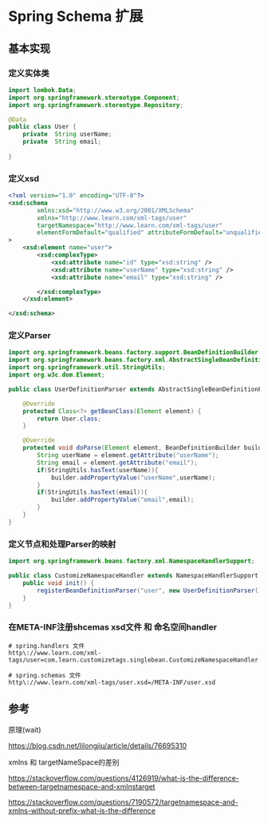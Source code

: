 # Spring Schema 扩展

## 基本实现

### 定义实体类

```java
import lombok.Data;
import org.springframework.stereotype.Component;
import org.springframework.stereotype.Repository;

@Data
public class User {
    private  String userName;
    private  String email;
    
}
```

### 定义xsd

```xml
<?xml version="1.0" encoding="UTF-8"?>
<xsd:schema
        xmlns:xsd="http://www.w3.org/2001/XMLSchema"
        xmlns="http://www.learn.com/xml-tags/user"
        targetNamespace="http://www.learn.com/xml-tags/user"
        elementFormDefault="qualified" attributeFormDefault="unqualified"
>
    <xsd:element name="user">
        <xsd:complexType>
            <xsd:attribute name="id" type="xsd:string" />
            <xsd:attribute name="userName" type="xsd:string" />
            <xsd:attribute name="email" type="xsd:string" />

        </xsd:complexType>
    </xsd:element>

</xsd:schema>
```

### 定义Parser

```java
import org.springframework.beans.factory.support.BeanDefinitionBuilder;
import org.springframework.beans.factory.xml.AbstractSingleBeanDefinitionParser;
import org.springframework.util.StringUtils;
import org.w3c.dom.Element;

public class UserDefinitionParser extends AbstractSingleBeanDefinitionParser {

    @Override
    protected Class<?> getBeanClass(Element element) {
        return User.class;
    }

    @Override
    protected void doParse(Element element, BeanDefinitionBuilder builder) {
        String userName = element.getAttribute("userName");
        String email = element.getAttribute("email");
        if(StringUtils.hasText(userName)){
            builder.addPropertyValue("userName",userName);
        }
        if(StringUtils.hasText(email)){
            builder.addPropertyValue("email",email);
        }
    }
}
```

### 定义节点和处理Parser的映射

```java
import org.springframework.beans.factory.xml.NamespaceHandlerSupport;

public class CustomizeNamespaceHandler extends NamespaceHandlerSupport {
    public void init() {
        registerBeanDefinitionParser("user", new UserDefinitionParser());
    }
}
```

### 在META-INF注册shcemas xsd文件 和 命名空间handler

```properties
# spring.handlers 文件
http\://www.learn.com/xml-tags/user=com.learn.customizetags.singlebean.CustomizeNamespaceHandler

# spring.schemas 文件
http\://www.learn.com/xml-tags/user.xsd=/META-INF/user.xsd
```



## 参考

原理(wait)

https://blog.csdn.net/lilongjiu/article/details/76695310

xmlns 和 targetNameSpace的差别

https://stackoverflow.com/questions/4126919/what-is-the-difference-between-targetnamespace-and-xmlnstarget

https://stackoverflow.com/questions/7190572/targetnamespace-and-xmlns-without-prefix-what-is-the-difference